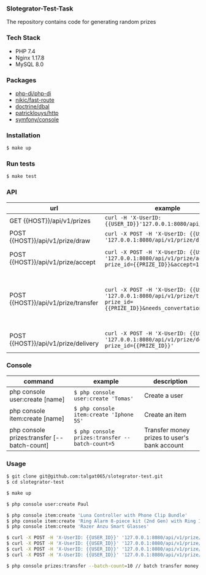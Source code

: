 ### Slotegrator-Test-Task

The repository contains code for generating random prizes

### Tech Stack
- PHP 7.4
- Nginx 1.17.8
- MySQL 8.0

### Packages
- [php-di/php-di](https://github.com/PHP-DI/PHP-DI)
- [nikic/fast-route](https://github.com/nikic/FastRoute)
- [doctrine/dbal](https://github.com/doctrine/dbal)
- [patricklouys/http](https://github.com/PatrickLouys/http)
- [symfony/console](https://github.com/symfony/console)

### Installation
```bash
$ make up
```

### Run tests
```bash
$ make test
```

### API
|url                |example                        |description                         |
|------------|-------------------------------|-----------------------------|
|GET {{HOST}}/api/v1/prizes|`curl -H 'X-UserID: {{USER_ID}}'127.0.0.1:8080/api/v1/prizes`            | Get list of prizes           |
|POST {{HOST}}/api/v1/prize/draw          |`curl -X POST -H 'X-UserID: {{USER_ID}}' '127.0.0.1:8080/api/v1/prize/draw'`          |Get random prize           |
|POST {{HOST}}/api/v1/prize/accept     |`curl -X POST -H 'X-UserID: {{USER_ID}}' '127.0.0.1:8080/api/v1/prize/accept?prize_id={{PRIZE_ID}}&accept=1'`|Accept(1) or decline(0) received prize|
|POST {{HOST}}/api/v1/prize/transfer     |`curl -X POST -H 'X-UserID: {{USER_ID}}' '127.0.0.1:8080/api/v1/prize/transfer?prize_id={{PRIZE_ID}}&needs_convertation=1'`| Transfer `Bonus` to user's loyalty account or `Money` to user's bank account. Doesn't work for `Items` type prizes. Add `needs_convertation=1|0` query param if user needs to conver `	`Money` to `Bonus`|
|POST {{HOST}}/api/v1/prize/delivery     |`curl -X POST -H 'X-UserID: {{USER_ID}}' '127.0.0.1:8080/api/v1/prize/delivery?prize_id={{PRIZE_ID}}'`| Order delivery for the prize. Works only for `Item` type prizes|

### Console
| command                                     | example                                         | description                                  |
|---------------------------------------------|-------------------------------------------------|----------------------------------------------|
| php console user:create [name]              | `$ php console user:create 'Tomas'`             | Create a user                                |
| php console item:create [name]              | `$ php console item:create 'Iphone 5S'`         | Create an item                               |
| php console prizes:transfer [--batch-count] | `$ php console prizes:transfer --batch-count=5` | Transfer money prizes to user's bank account |

### Usage
```bash
$ git clone git@github.com:talgat065/slotegrator-test.git
$ cd slotegrator-test

$ make up

$ php console user:create Paul

$ php console item:create 'Luna Controller with Phone Clip Bundle'
$ php console item:create 'Ring Alarm 8-piece kit (2nd Gen) with Ring Indoor Cam'
$ php console item:create 'Razer Anzu Smart Glasses'

$ curl -X POST -H 'X-UserID: {{USER_ID}}' '127.0.0.1:8080/api/v1/prize/draw' // repeat several times if needed
$ curl -X POST -H 'X-UserID: {{USER_ID}}' '127.0.0.1:8080/api/v1/prize/accept?prize_id={{PRIZE_ID}}&accept=1' // accept a prize
$ curl -X POST -H 'X-UserID: {{USER_ID}}' '127.0.0.1:8080/api/v1/prize/transfer?prize_id={{PRIZE_ID}}&needs_convertation=1' // transfer money to a bank account
$ curl -X POST -H 'X-UserID: {{USER_ID}}' '127.0.0.1:8080/api/v1/prize/delivery?prize_id={{PRIZE_ID}}' // order delivery for item prize

$ php console prizes:transfer --batch-count=10 // batch transfer money to user bank accounts
```
